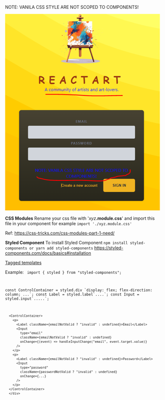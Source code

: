 NOTE: VANILA CSS STYLE ARE NOT SCOPED TO COMPONENTS!

![plot](./src/assets/Capture1.PNG)

**CSS Modules**
Rename your css file with '<i>xyz</i><b>.module.css</b>'
and import this file in your component for example <code>import './xyz.module.css'</code>

Ref: <a href="https://css-tricks.com/css-modules-part-1-need/">https://css-tricks.com/css-modules-part-1-need/</a>

**Styled Component**
To install Styled Component
<code>npm install styled-components
or
yarn add styled-components</code>
<a href="https://styled-components.com/docs/basics#installation">https://styled-components.com/docs/basics#installation</a>

<a href="https://developer.mozilla.org/en-US/docs/Web/JavaScript/Reference/Template_literals#tagged_templates">Tagged templates</a>

Example:
<code>
import { styled } from "styled-components";

const ControlContainer = styled.div
    \`display: flex;
    flex-direction: column;
    ...\`;
const Label = styled.label\`....\`;
const Input = styled.input\`.....\`;

      <ControlContainer>
        <p>
          <Label className={emailNotValid ? "invalid" : undefined}>Email</Label>
          <Input
            type="email"
            className={emailNotValid ? "invalid" : undefined}
            onChange={(event) => handleInputChange("email", event.target.value)}
          />
        </p>
        <p>
          <Label className={emailNotValid ? "invalid" : undefined}>Password</Label>
          <Input
            type="password"
            className={passwordNotValid ? "invalid" : undefined}
            onChange={...}
          />
        </p>
      </ControlContainer>
      </div>
</code>
